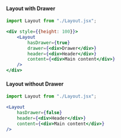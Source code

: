 #### **Layout with Drawer**

```jsx
import Layout from "./Layout.jsx";

<div style={{height: 100}}>
    <Layout
        hasDrawer={true}
        drawer={<div>Drawer</div>}
        header={<div>Header</div>}
        content={<div>Main content</div>}
    />
</div>
```

#### **Layout without Drawer**

```jsx
import Layout from "./Layout.jsx";

<Layout
    hasDrawer={false}
    header={<div>Header</div>}
    content={<div>Main content</div>}
/>
```

